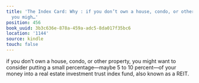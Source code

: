 ```yaml
---
title: 'The Index Card: Why : if you don’t own a house, condo, or other property,
  you migh…'
position: 456
book_uuid: 3b3c636e-878a-459a-adc5-8da017f35bc6
location: '1144'
source: kindle
touch: false
---
```


if you don’t own a house, condo, or other property, you might want to consider putting a small percentage—maybe 5 to 10 percent—of your money into a real estate investment trust index fund, also known as a REIT.